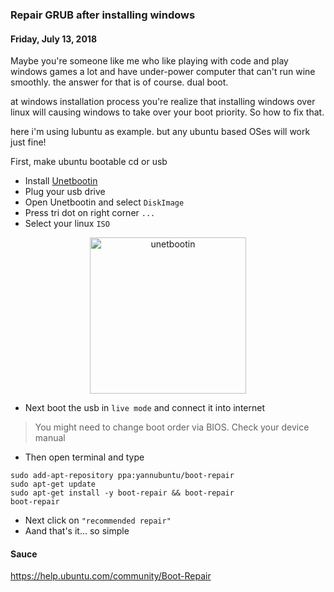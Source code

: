 ### **Repair GRUB after installing windows**
#### Friday, July 13, 2018

Maybe you're someone like me who like playing with code and play windows games a 
lot and have under-power computer that can't run wine smoothly. the answer for 
that is of course. dual boot.

at windows installation process you're realize that installing windows over linux 
will causing windows to take over your boot priority. So how to fix that.

here i'm using lubuntu as example. but any ubuntu based OSes will work just fine!

First, make ubuntu bootable cd or usb
* Install [Unetbootin](https://unetbootin.github.io/)
* Plug your usb drive
* Open Unetbootin and select `DiskImage`
* Press tri dot on right corner `...`
* Select your linux `ISO`
<p align="center">
	<img src="./posts/2018-07-13-repair-grub-after-installing-windows/1.png" height="250px" alt="unetbootin">
</p> 

* Next boot the usb in `live mode` and connect it into internet
> You might need to change boot order via BIOS. Check your device manual

* Then open terminal and type
```
sudo add-apt-repository ppa:yannubuntu/boot-repair
sudo apt-get update
sudo apt-get install -y boot-repair && boot-repair
boot-repair
```
* Next click on `"recommended repair"`
* Aand that's it... so simple

#### Sauce
<https://help.ubuntu.com/community/Boot-Repair>

